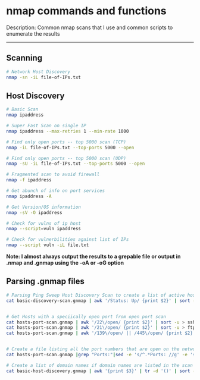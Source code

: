 # nmap commands and functions

Description: Common nmap scans that I use and common scripts to enumerate the results
***

## Scanning

```bash
# Network Host Discovery
nmap -sn -iL file-of-IPs.txt
```
## Host Discovery

```bash
# Basic Scan
nmap ipaddress

# Super Fast Scan on single IP
nmap ipaddress --max-retries 1 --min-rate 1000

# Find only open ports -- top 5000 scan (TCP)
nmap -iL file-of-IPs.txt --top-ports 5000 --open 

# Find only open ports -- top 5000 scan (UDP)
nmap -sU -iL file-of-IPs.txt --top-ports 5000 --open 

# Fragmented scan to avoid firewall
nmap -f ipaddress

# Get abunch of info on port services
nmap ipaddress -A

# Get Version/OS information
nmap -sV -O ipaddress

# Check for vulns of ip host
nmap --script=vuln ipaddress

# Check for vulnerbilities against list of IPs
nmap --script vuln -iL file.txt
```
**Note: I almost always output the results to a grepable file or output in .nmap and .gnmap using the -oA or -oG option**

## Parsing .gnmap files

```bash
# Parsing Ping Sweep Host Discovery Scan to create a list of active hosts
cat basic-discovery-scan.gnmap | awk '/Status: Up/ {print $2}' | sort -u > basic-host-list.txt


# Get Hosts with a speciically open port from open port scan
cat hosts-port-scan.gnmap | awk '/22\/open/ {print $2}' | sort -u > ssh-IPs.txt
cat hosts-port-scan.gnmap | awk '/21\/open/ {print $2}' | sort -u > ftp-IPs.txt
cat hosts-port-scan.gnmap | awk '/139\/open/ || /445\/open/ {print $2}' | sort -u > samba-IPs.txt


# Create a file listing all the port numbers that are open on the network that could be used to single out specific ports
cat hosts-port-scan.gnmap |grep "Ports:"|sed -e 's/^.*Ports: //g' -e 's;/, ;\n;g'| cut -d"/" -f 1|sort -n -u TCP-Port-Listing.txt

# Create a list of domain names if domain names are listed in the scan
cat basic-host-discovery.gnmap | awk '{print $3}' | tr -d '()' | sort -u >> domain_list.txt
```

